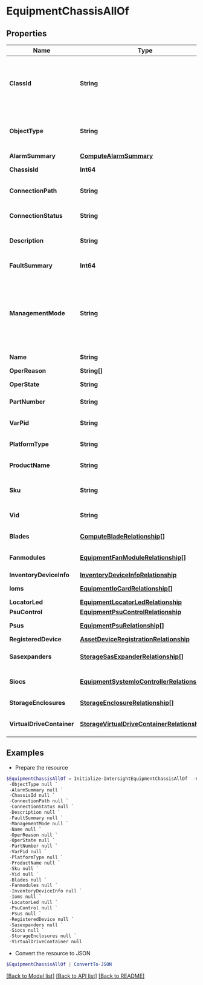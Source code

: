 # EquipmentChassisAllOf
## Properties

Name | Type | Description | Notes
------------ | ------------- | ------------- | -------------
**ClassId** | **String** | The fully-qualified name of the instantiated, concrete type. This property is used as a discriminator to identify the type of the payload when marshaling and unmarshaling data. | [default to "equipment.Chassis"]
**ObjectType** | **String** | The fully-qualified name of the instantiated, concrete type. The value should be the same as the &#39;ClassId&#39; property. | [default to "equipment.Chassis"]
**AlarmSummary** | [**ComputeAlarmSummary**](ComputeAlarmSummary.md) |  | [optional] 
**ChassisId** | **Int64** | The assigned identifier for a chassis. | [optional] [readonly] 
**ConnectionPath** | **String** | This field identifies the connectivity path for the chassis enclosure. | [optional] [readonly] 
**ConnectionStatus** | **String** | This field identifies the connectivity status for the chassis enclosure. | [optional] [readonly] 
**Description** | **String** | This field is to provide description for chassis model. | [optional] [readonly] 
**FaultSummary** | **Int64** | This field summarizes the faults on the chassis enclosure. | [optional] 
**ManagementMode** | **String** | The management mode of the blade server chassis. * &#x60;IntersightStandalone&#x60; - Intersight Standalone mode of operation. * &#x60;UCSM&#x60; - Unified Computing System Manager mode of operation. * &#x60;Intersight&#x60; - Intersight managed mode of operation. | [optional] [readonly] [default to "IntersightStandalone"]
**Name** | **String** | This field identifies the name for the chassis enclosure. | [optional] [readonly] 
**OperReason** | **String[]** |  | [optional] 
**OperState** | **String** | This field identifies the Chassis Operational State. | [optional] [readonly] 
**PartNumber** | **String** | Part Number identifier for the chassis enclosure. | [optional] [readonly] 
**VarPid** | **String** | This field identifies the Product ID for the chassis enclosure. | [optional] [readonly] 
**PlatformType** | **String** | The platform type that the chassis is a part of. | [optional] 
**ProductName** | **String** | This field identifies the Product Name for the chassis enclosure. | [optional] [readonly] 
**Sku** | **String** | This field identifies the Stock Keeping Unit for the chassis enclosure. | [optional] [readonly] 
**Vid** | **String** | This field identifies the Vendor ID for the chassis enclosure. | [optional] [readonly] 
**Blades** | [**ComputeBladeRelationship[]**](ComputeBladeRelationship.md) | An array of relationships to computeBlade resources. | [optional] [readonly] 
**Fanmodules** | [**EquipmentFanModuleRelationship[]**](EquipmentFanModuleRelationship.md) | An array of relationships to equipmentFanModule resources. | [optional] [readonly] 
**InventoryDeviceInfo** | [**InventoryDeviceInfoRelationship**](InventoryDeviceInfoRelationship.md) |  | [optional] 
**Ioms** | [**EquipmentIoCardRelationship[]**](EquipmentIoCardRelationship.md) | An array of relationships to equipmentIoCard resources. | [optional] [readonly] 
**LocatorLed** | [**EquipmentLocatorLedRelationship**](EquipmentLocatorLedRelationship.md) |  | [optional] 
**PsuControl** | [**EquipmentPsuControlRelationship**](EquipmentPsuControlRelationship.md) |  | [optional] 
**Psus** | [**EquipmentPsuRelationship[]**](EquipmentPsuRelationship.md) | An array of relationships to equipmentPsu resources. | [optional] [readonly] 
**RegisteredDevice** | [**AssetDeviceRegistrationRelationship**](AssetDeviceRegistrationRelationship.md) |  | [optional] 
**Sasexpanders** | [**StorageSasExpanderRelationship[]**](StorageSasExpanderRelationship.md) | An array of relationships to storageSasExpander resources. | [optional] [readonly] 
**Siocs** | [**EquipmentSystemIoControllerRelationship[]**](EquipmentSystemIoControllerRelationship.md) | An array of relationships to equipmentSystemIoController resources. | [optional] [readonly] 
**StorageEnclosures** | [**StorageEnclosureRelationship[]**](StorageEnclosureRelationship.md) | An array of relationships to storageEnclosure resources. | [optional] [readonly] 
**VirtualDriveContainer** | [**StorageVirtualDriveContainerRelationship[]**](StorageVirtualDriveContainerRelationship.md) | An array of relationships to storageVirtualDriveContainer resources. | [optional] 

## Examples

- Prepare the resource
```powershell
$EquipmentChassisAllOf = Initialize-IntersightEquipmentChassisAllOf  -ClassId null `
 -ObjectType null `
 -AlarmSummary null `
 -ChassisId null `
 -ConnectionPath null `
 -ConnectionStatus null `
 -Description null `
 -FaultSummary null `
 -ManagementMode null `
 -Name null `
 -OperReason null `
 -OperState null `
 -PartNumber null `
 -VarPid null `
 -PlatformType null `
 -ProductName null `
 -Sku null `
 -Vid null `
 -Blades null `
 -Fanmodules null `
 -InventoryDeviceInfo null `
 -Ioms null `
 -LocatorLed null `
 -PsuControl null `
 -Psus null `
 -RegisteredDevice null `
 -Sasexpanders null `
 -Siocs null `
 -StorageEnclosures null `
 -VirtualDriveContainer null
```

- Convert the resource to JSON
```powershell
$EquipmentChassisAllOf | ConvertTo-JSON
```

[[Back to Model list]](../README.md#documentation-for-models) [[Back to API list]](../README.md#documentation-for-api-endpoints) [[Back to README]](../README.md)

